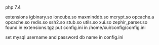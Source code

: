 
php 7.4<br>

extensions igbinary.so  ioncube.so  maxminddb.so  mcrypt.so  opcache.a  opcache.so  redis.so  ssh2.so  stub.so  utils.so  xui.so  zephir_parser.so <br>
found in extensions.tgz
put config.ini in /home/xui/config/config.ini<br>

set mysql username and password db name in config.ini<br>

